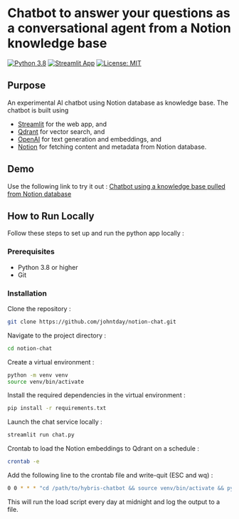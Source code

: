 # Chatbot to answer your questions as a conversational agent from a Notion knowledge base
[![Python 3.8](https://img.shields.io/badge/python-3.8-blue.svg)](https://www.python.org/downloads/release/python-380/)
[![Streamlit App](https://static.streamlit.io/badges/streamlit_badge_black_white.svg)](https://johntday-notion-chat-chat-xcbtq4.streamlit.app/)
[![License: MIT](https://img.shields.io/badge/License-MIT-yellow.svg)](https://opensource.org/licenses/MIT)

## Purpose
An experimental AI chatbot using Notion database as knowledge base. The chatbot is built using
- [Streamlit](https://streamlit.io/) for the web app, and 
- [Qdrant](https://qdrant.tech/) for vector search, and
- [OpenAI](https://openai.com/blog/openai-api/) for text generation and embeddings, and
- [Notion](https://developers.notion.com/) for fetching content and metadata from Notion database.

## Demo
Use the following link to try it out :
[Chatbot using a knowledge base pulled from Notion database](https://johntday-notion-chat-chat-xcbtq4.streamlit.app/)

## How to Run Locally
Follow these steps to set up and run the python app locally :

### Prerequisites
- Python 3.8 or higher
- Git

### Installation
Clone the repository :

```bash
git clone https://github.com/johntday/notion-chat.git
```

Navigate to the project directory :

```bash
cd notion-chat
```

Create a virtual environment :
```bash
python -m venv venv
source venv/bin/activate
```

Install the required dependencies in the virtual environment :

```bash
pip install -r requirements.txt
```

Launch the chat service locally :

```bash
streamlit run chat.py
```

Crontab to load the Notion embeddings to Qdrant on a schedule :

```bash
crontab -e
```

Add the following line to the crontab file and write-quit (ESC and wq) :

```bash
0 0 * * * "cd /path/to/hybris-chatbot && source venv/bin/activate && python3 load.py notion qdrant -r >> /path to/notion-qdrant-load.log 2>&1"
```

This will run the load script every day at midnight and log the output to a file.
